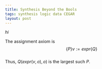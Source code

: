 ```yaml
---
title: Synthesis Beyond the Bools
tags: synthesis logic data CEGAR
layout: post
---
```


$hi$

The assignment axiom is   
$$
\{ P \} v:=expr \{ Q \}
$$   
Thus, $Q(expr(v,o),o)$ is the largest such $P$.

